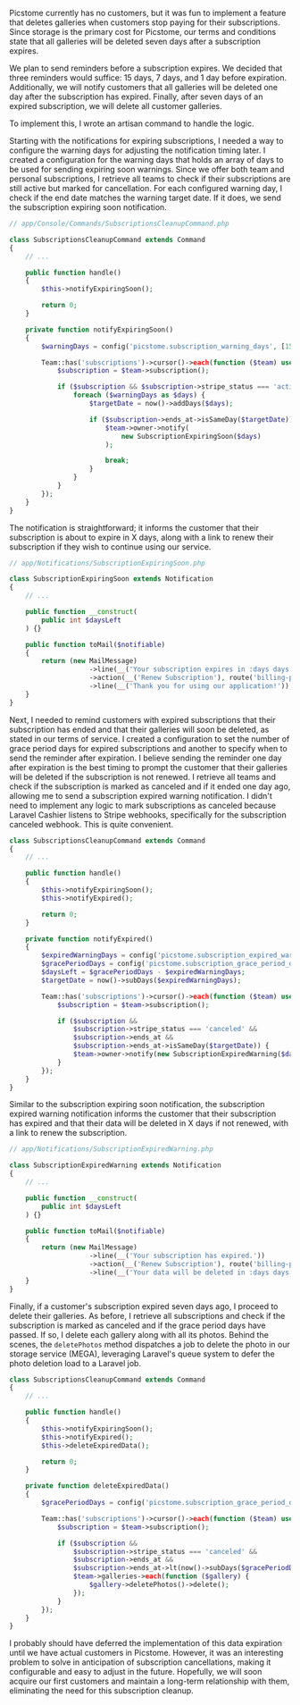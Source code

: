 Picstome currently has no customers, but it was fun to implement a feature that deletes galleries when customers stop paying for their subscriptions. Since storage is the primary cost for Picstome, our terms and conditions state that all galleries will be deleted seven days after a subscription expires.

We plan to send reminders before a subscription expires. We decided that three reminders would suffice: 15 days, 7 days, and 1 day before expiration. Additionally, we will notify customers that all galleries will be deleted one day after the subscription has expired. Finally, after seven days of an expired subscription, we will delete all customer galleries.

To implement this, I wrote an artisan command to handle the logic.

Starting with the notifications for expiring subscriptions, I needed a way to configure the warning days for adjusting the notification timing later. I created a configuration for the warning days that holds an array of days to be used for sending expiring soon warnings. Since we offer both team and personal subscriptions, I retrieve all teams to check if their subscriptions are still active but marked for cancellation. For each configured warning day, I check if the end date matches the warning target date. If it does, we send the subscription expiring soon notification.

```php
// app/Console/Commands/SubscriptionsCleanupCommand.php

class SubscriptionsCleanupCommand extends Command
{
    // ...

    public function handle()
    {
        $this->notifyExpiringSoon();

        return 0;
    }

    private function notifyExpiringSoon()
    {
        $warningDays = config('picstome.subscription_warning_days', [15, 7, 1]);

        Team::has('subscriptions')->cursor()->each(function ($team) use ($warningDays) {
            $subscription = $team->subscription();

            if ($subscription && $subscription->stripe_status === 'active' && $subscription->ends_at) {
                foreach ($warningDays as $days) {
                    $targetDate = now()->addDays($days);

                    if ($subscription->ends_at->isSameDay($targetDate)) {
                        $team->owner->notify(
                            new SubscriptionExpiringSoon($days)
                        );

                        break;
                    }
                }
            }
        });
    }
}
```

The notification is straightforward; it informs the customer that their subscription is about to expire in X days, along with a link to renew their subscription if they wish to continue using our service.

```php
// app/Notifications/SubscriptionExpiringSoon.php

class SubscriptionExpiringSoon extends Notification
{
    // ...

    public function __construct(
        public int $daysLeft
    ) {}

    public function toMail($notifiable)
    {
        return (new MailMessage)
                    ->line(__('Your subscription expires in :days days.', ['days' => $this->daysLeft]))
                    ->action(__('Renew Subscription'), route('billing-portal'))
                    ->line(__('Thank you for using our application!'));
    }
}
```

Next, I needed to remind customers with expired subscriptions that their subscription has ended and that their galleries will soon be deleted, as stated in our terms of service. I created a configuration to set the number of grace period days for expired subscriptions and another to specify when to send the reminder after expiration. I believe sending the reminder one day after expiration is the best timing to prompt the customer that their galleries will be deleted if the subscription is not renewed. I retrieve all teams and check if the subscription is marked as canceled and if it ended one day ago, allowing me to send a subscription expired warning notification. I didn't need to implement any logic to mark subscriptions as canceled because Laravel Cashier listens to Stripe webhooks, specifically for the subscription canceled webhook. This is quite convenient.

```php
class SubscriptionsCleanupCommand extends Command
{
    // ...

    public function handle()
    {
        $this->notifyExpiringSoon();
        $this->notifyExpired();

        return 0;
    }

    private function notifyExpired()
    {
        $expiredWarningDays = config('picstome.subscription_expired_warning_days', 1);
        $gracePeriodDays = config('picstome.subscription_grace_period_days', 7);
        $daysLeft = $gracePeriodDays - $expiredWarningDays;
        $targetDate = now()->subDays($expiredWarningDays);

        Team::has('subscriptions')->cursor()->each(function ($team) use ($targetDate, $daysLeft) {
            $subscription = $team->subscription();

            if ($subscription &&
                $subscription->stripe_status === 'canceled' &&
                $subscription->ends_at &&
                $subscription->ends_at->isSameDay($targetDate)) {
                $team->owner->notify(new SubscriptionExpiredWarning($daysLeft));
            }
        });
    }
}
```

Similar to the subscription expiring soon notification, the subscription expired warning notification informs the customer that their subscription has expired and that their data will be deleted in X days if not renewed, with a link to renew the subscription.

```php
// app/Notifications/SubscriptionExpiredWarning.php

class SubscriptionExpiredWarning extends Notification
{
    // ...

    public function __construct(
        public int $daysLeft
    ) {}

    public function toMail($notifiable)
    {
        return (new MailMessage)
                    ->line(__('Your subscription has expired.'))
                    ->action(__('Renew Subscription'), route('billing-portal'))
                    ->line(__('Your data will be deleted in :days days if not renewed.', ['days' => $this->daysLeft]));
    }
}
```

Finally, if a customer's subscription expired seven days ago, I proceed to delete their galleries. As before, I retrieve all subscriptions and check if the subscription is marked as canceled and if the grace period days have passed. If so, I delete each gallery along with all its photos. Behind the scenes, the `deletePhotos` method dispatches a job to delete the photo in our storage service (MEGA), leveraging Laravel's queue system to defer the photo deletion load to a Laravel job.

```php
class SubscriptionsCleanupCommand extends Command
{
    // ...

    public function handle()
    {
        $this->notifyExpiringSoon();
        $this->notifyExpired();
        $this->deleteExpiredData();

        return 0;
    }

    private function deleteExpiredData()
    {
        $gracePeriodDays = config('picstome.subscription_grace_period_days', 7);

        Team::has('subscriptions')->cursor()->each(function ($team) use ($gracePeriodDays) {
            $subscription = $team->subscription();

            if ($subscription &&
                $subscription->stripe_status === 'canceled' &&
                $subscription->ends_at &&
                $subscription->ends_at->lt(now()->subDays($gracePeriodDays))) {
                $team->galleries->each(function ($gallery) {
                    $gallery->deletePhotos()->delete();
                });
            }
        });
    }
}
```

I probably should have deferred the implementation of this data expiration until we have actual customers in Picstome. However, it was an interesting problem to solve in anticipation of subscription cancellations, making it configurable and easy to adjust in the future. Hopefully, we will soon acquire our first customers and maintain a long-term relationship with them, eliminating the need for this subscription cleanup.
